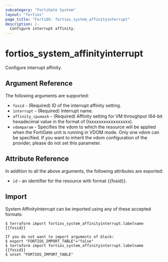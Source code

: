 ```yaml
---
subcategory: "FortiGate System"
layout: "fortios"
page_title: "FortiOS: fortios_system_affinityinterrupt"
description: |-
  Configure interrupt affinity.
---
```


# fortios_system_affinityinterrupt
Configure interrupt affinity.

## Argument Reference

The following arguments are supported:

* `fosid` - (Required) ID of the interrupt affinity setting.
* `interrupt` - (Required) Interrupt name.
* `affinity_cpumask` - (Required) Affinity setting for VM throughput (64-bit hexadecimal value in the format of 0xxxxxxxxxxxxxxxxx).
* `vdomparam` - Specifies the vdom to which the resource will be applied when the FortiGate unit is running in VDOM mode. Only one vdom can be specified. If you want to inherit the vdom configuration of the provider, please do not set this parameter.


## Attribute Reference

In addition to all the above arguments, the following attributes are exported:
* `id` - an identifier for the resource with format {{fosid}}.

## Import

System AffinityInterrupt can be imported using any of these accepted formats:
```
$ terraform import fortios_system_affinityinterrupt.labelname {{fosid}}

If you do not want to import arguments of block:
$ export "FORTIOS_IMPORT_TABLE"="false"
$ terraform import fortios_system_affinityinterrupt.labelname {{fosid}}
$ unset "FORTIOS_IMPORT_TABLE"
```
